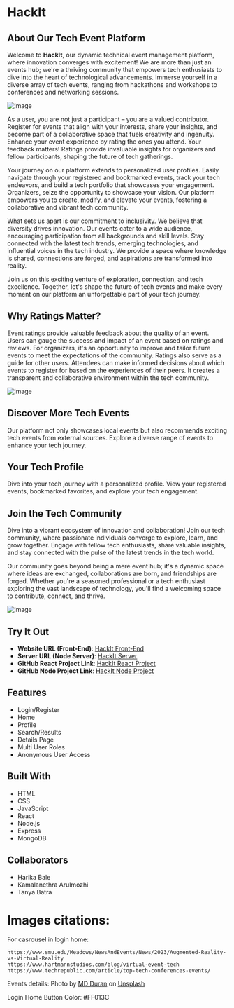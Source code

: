 # HackIt

## About Our Tech Event Platform

Welcome to **HackIt**, our dynamic technical event management platform, where innovation converges with excitement! We are more than just an events hub; we're a thriving community that empowers tech enthusiasts to dive into the heart of technological advancements. Immerse yourself in a diverse array of tech events, ranging from hackathons and workshops to conferences and networking sessions.

![image](https://github.com/user-attachments/assets/1a271b15-947f-4114-8e47-1812dbb517e2)

As a user, you are not just a participant – you are a valued contributor. Register for events that align with your interests, share your insights, and become part of a collaborative space that fuels creativity and ingenuity. Enhance your event experience by rating the ones you attend. Your feedback matters! Ratings provide invaluable insights for organizers and fellow participants, shaping the future of tech gatherings.

Your journey on our platform extends to personalized user profiles. Easily navigate through your registered and bookmarked events, track your tech endeavors, and build a tech portfolio that showcases your engagement. Organizers, seize the opportunity to showcase your vision. Our platform empowers you to create, modify, and elevate your events, fostering a collaborative and vibrant tech community.

What sets us apart is our commitment to inclusivity. We believe that diversity drives innovation. Our events cater to a wide audience, encouraging participation from all backgrounds and skill levels. Stay connected with the latest tech trends, emerging technologies, and influential voices in the tech industry. We provide a space where knowledge is shared, connections are forged, and aspirations are transformed into reality.

Join us on this exciting venture of exploration, connection, and tech excellence. Together, let's shape the future of tech events and make every moment on our platform an unforgettable part of your tech journey.

## Why Ratings Matter?

Event ratings provide valuable feedback about the quality of an event. Users can gauge the success and impact of an event based on ratings and reviews. For organizers, it's an opportunity to improve and tailor future events to meet the expectations of the community. Ratings also serve as a guide for other users. Attendees can make informed decisions about which events to register for based on the experiences of their peers. It creates a transparent and collaborative environment within the tech community.

![image](https://github.com/user-attachments/assets/eda236f7-76cf-4f47-80f9-d0a4bd8424f5)

## Discover More Tech Events

Our platform not only showcases local events but also recommends exciting tech events from external sources. Explore a diverse range of events to enhance your tech journey.

## Your Tech Profile

Dive into your tech journey with a personalized profile. View your registered events, bookmarked favorites, and explore your tech engagement.

## Join the Tech Community

Dive into a vibrant ecosystem of innovation and collaboration! Join our tech community, where passionate individuals converge to explore, learn, and grow together. Engage with fellow tech enthusiasts, share valuable insights, and stay connected with the pulse of the latest trends in the tech world.

Our community goes beyond being a mere event hub; it's a dynamic space where ideas are exchanged, collaborations are born, and friendships are forged. Whether you're a seasoned professional or a tech enthusiast exploring the vast landscape of technology, you'll find a welcoming space to contribute, connect, and thrive.

![image](https://github.com/user-attachments/assets/f0584fae-7a1b-40fa-ab47-95182457a92c)

## Try It Out

- **Website URL (Front-End)**: [HackIt Front-End](https://main--wonderful-tarsier-4c5895.netlify.app/#/)
- **Server URL (Node Server)**: [HackIt Server](https://hackit-server.onrender.com)
- **GitHub React Project Link**: [HackIt React Project](https://github.com/snigdhab7/HackIt)
- **GitHub Node Project Link**: [HackIt Node Project](https://github.com/harikabale7/HackIT_Server)

## Features

- Login/Register
- Home
- Profile
- Search/Results
- Details Page
- Multi User Roles
- Anonymous User Access

## Built With

- HTML
- CSS
- JavaScript
- React
- Node.js
- Express
- MongoDB

## Collaborators
- Harika Bale
- Kamalanethra Arulmozhi
- Tanya Batra


# Images citations:
  For casrousel in login home:
  
    https://www.smu.edu/Meadows/NewsAndEvents/News/2023/Augmented-Reality-vs-Virtual-Reality
    https://www.hartmannstudios.com/blog/virtual-event-tech
    https://www.techrepublic.com/article/top-tech-conferences-events/

  Events details:
  Photo by <a href="https://unsplash.com/@mdesign85?utm_content=creditCopyText&utm_medium=referral&utm_source=unsplash">MD Duran</a> on <a href="https://unsplash.com/photos/people-sitting-on-chairs-rE9vgD_TXgM?utm_content=creditCopyText&utm_medium=referral&utm_source=unsplash">Unsplash</a>
  


Login Home Button Color: #FF013C

